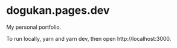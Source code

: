 # dogukan.pages.dev

My personal portfolio.

To run locally, yarn and yarn dev, then open http://localhost:3000.